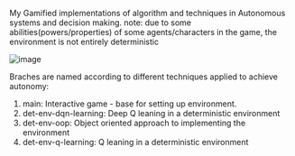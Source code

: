 My Gamified implementations of algorithm and techniques in Autonomous systems and decision making.
note: due to some abilities(powers/properties) of some agents/characters in the game, the environment is not entirely deterministic

![image](https://github.com/user-attachments/assets/6fd80781-dd94-4782-92e5-30a445b9e526)

Braches are named according to different techniques applied to achieve autonomy:
1. main: Interactive game - base for setting up environment.
2. det-env-dqn-learning: Deep Q leaning in a deterministic environment
3. det-env-oop: Object oriented approach to implementing the environment
4. det-env-q-learning: Q leaning in a deterministic environment
